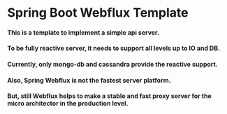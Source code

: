 # Spring Boot Webflux Template
#### This is a template to implement a simple api server.
#### To be fully reactive server, it needs to support all levels up to IO and DB. 
#### Currently, only mongo-db and cassandra provide the reactive support.
#### Also, Spring Webflux is not the fastest server platform.
#### But, still Webflux helps to make a stable and fast proxy server for the micro architector in the production level.


